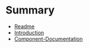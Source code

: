# Summary

* [Readme](README.md)
* [Introduction](/docs/introduction/README.md)
* [Component-Documentation](/docs/component-docs/README.md)
